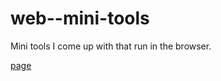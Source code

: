 # web--mini-tools

Mini tools I come up with that run in the browser.

[page](https://ericchase.github.io/web--mini-tools/)

